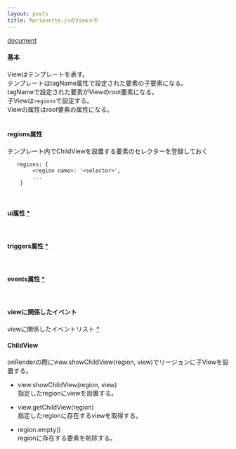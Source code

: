 ```yaml
---
layout: posts
title: Marionette.jsのViewメモ
---
```

[document](http://marionettejs.com/docs/master/marionette.view.html#rendering-a-template)

#### 基本

Viewはテンプレートを表す。  
テンプレートはtagName属性で設定された要素の子要素になる。  
tagNameで設定された要素がViewのroot要素になる。  
子Viewは`regions`で設定する。  
Viewの属性はroot要素の属性になる。  
<br>

#### regions属性

テンプレート内でChildViewを設置する要素のセレクターを登録しておく

```
   regions: {
        <region name>: '<selector>',
        ...
    }
```
<br>

#### ui属性 [\*](http://marionettejs.com/docs/master/marionette.view.html#defining-ui)
<br>

#### triggers属性 [\*](http://marionettejs.com/docs/master/marionette.view.html#event-and-trigger-mapping)  
<br>

#### events属性 [\*](http://marionettejs.com/docs/master/marionette.view.html#view-events)
<br>

#### viewに関係したイベント

viewに関係したイベントリスト [\*](http://marionettejs.com/docs/master/viewlifecycle.html#view-destruction-lifecycle)
<br>

#### ChildView

onRenderの際にview.showChildView(region, view)でリージョンに子Viewを設置する。  

* view.showChildView(region, view)    
指定したregionにviewを設置する。

* view.getChildView(region)  
指定したregionに存在するviewを取得する。

* region.empty()  
regionに存在する要素を削除する。
